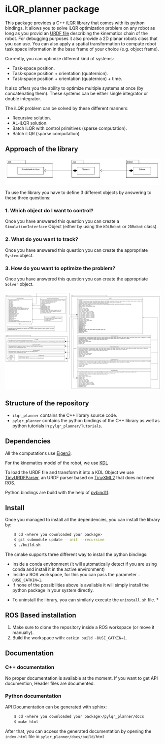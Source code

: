 <!--
SPDX-FileCopyrightText: 2023 Idiap Research Institute <contact@idiap.ch>

SPDX-FileContributor: Jeremy Maceiras  <jeremy.maceiras@idiap.ch>

SPDX-License-Identifier: GPL-3.0-only
-->

# iLQR_planner package

This package provides a C++ iLQR library that comes with its python bindings. It allows you to solve iLQR optimization problem on any robot as long as you provid an [URDF file](http://wiki.ros.org/urdf/Tutorials) describing the kinematics chain of the robot. For debugging purposes it also provide a 2D planar robots class that you can use. You can also apply a spatial transformation to compute robot task space information in the base frame of your choice (e.g. object frame).

Currently, you can optimize different kind of systems:

- Task-space position.
- Task-space position + orientation (quaternion).
- Task-space position + orientation (quaternion) + time.

It also offers you the ability to optimize multiple systems at once (by concatenating them). These systems can be either single integrator or double integrator.

The iLQR problem can be solved by these different manners:

- Recursive solution.
- AL-iLQR solution.
- Batch iLQR with control primitives (sparse computation).
- Batch iLQR (sparse computation)

## Approach of the library

![Library approach](images/approach_diagram.png)

To use the library you have to define 3 different objects by answering to these three questions:

### 1. Which object do I want to control?

Once you have answered this question you can create a ``SimulationInterface`` Object (either by using the ``KDLRobot`` or ``2DRobot`` class).

### 2. What do you want to track?

Once you have answered this question you can create the appropriate ``System`` object.

### 3. How do you want to optimize the problem?

Once you have answered this question you can create the appropriate ``Solver`` object.

![Full class diagram](images/full_diagram.png)

## Structure of the repository

- ``ilqr_planner`` contains the C++ library source code.
- ``pylqr_planner`` contains the python bindings of the C++ library as well as python tutorials in ``pylqr_planner/Tutorials``.

## Dependencies

All the computations use [Eigen3](https://eigen.tuxfamily.org/index.php?title=Main_Page).

For the kinematics model of the robot, we use [KDL](https://www.orocos.org/kdl.html)

To load the URDF file and transform it into a KDL Object we use [TinyURDFParser](https://gitlab.idiap.ch/jmaceiras/tinyurdfparser), an URDF parser based on [TinyXML2](https://github.com/leethomason/tinyxml2) that does not need ROS.

Python bindings are build with the help of [pybind11](https://github.com/pybind/pybind11).

## Install

Once you managed to install all the dependencies, you can install the library by:

```bash
    $ cd <where you downloaded your package>
    $ git submodule update --init --recursive
    $ ./build.sh
```
The cmake supports three different way to install the python bindings:

- Inside a conda environment (it will automatically detect if you are using conda and install it in the active environment)
- Inside a ROS workspace, for this you can pass the parameter ``-DUSE_CATKIN=1``.
- If none of the possibilities above is available it will simply install the python package in your system directly.

* To uninstall the library, you can similarly execute the ``uninstall.sh`` file. *

## ROS Based installation

1. Make sure to clone the repository inside a ROS workspace (or move it manually).
2. Build the workspace with: ``catkin build -DUSE_CATKIN=1``.

## Documentation

### C++ documentation

No proper documentation is available at the moment. If you want to get API documention, Header files are documented.

### Python documentation

API Documentation can be generated with sphinx:

```bash
    $ cd <where you downloaded your package>/pylqr_planner/docs
    $ make html
```

After that, you can access the generated documentation by opening the ``index.html`` file in ``pylqr_planner/docs/build/html``
